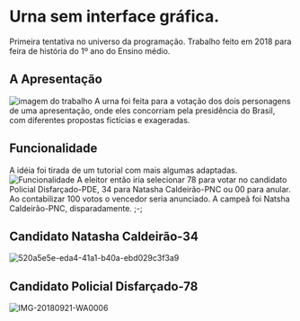 # Urna sem interface gráfica.
  Primeira tentativa no universo da programação. Trabalho feito em 2018 para  feira de história do 1º ano do Ensino médio.
 
    
## A Apresentação
![imagem do trabalho](https://user-images.githubusercontent.com/60450622/93269162-db95e900-f784-11ea-8dbb-d5c7a9131017.jpg)
A urna foi feita para a votação dos dois personagens de uma apresentação, onde eles concorriam pela presidência do Brasil, com diferentes propostas fictícias e exageradas.

## Funcionalidade
  A idéia foi tirada de um tutorial com mais algumas adaptadas.
  ![Funcionalidade](https://user-images.githubusercontent.com/60450622/93270314-40ead980-f787-11ea-8e47-4c69dff894dc.PNG)
  A eleitor então iria selecionar 78 para votar no candidato Policial Disfarçado-PDE, 34 para Natasha Caldeirão-PNC ou 00 para anular. Ao contabilizar 100 votos o vencedor seria anunciado. A campeã foi Natsha Caldeirão-PNC, disparadamente. ;-;
   
## Candidato Natasha Caldeirão-34
![520a5e5e-eda4-41a1-b40a-ebd029c3f3a9](https://user-images.githubusercontent.com/60450622/93269855-3c71f100-f786-11ea-9e01-10be04ccf2a6.jpg)

## Candidato Policial Disfarçado-78
![IMG-20180921-WA0006](https://user-images.githubusercontent.com/60450622/93269692-e2712b80-f785-11ea-93ef-fe343f358c99.jpg)
 
